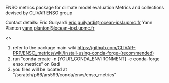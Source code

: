 ENSO metrics package for climate model evaluation
Metrics and collections devised by CLIVAR ENSO group

Contact details:
Eric Guilyardi <eric.guilyardi@locean-ipsl.upmc.fr>
Yann Planton <yann.planton@locean-ipsl.upmc.fr>

<<Install The Package on Gdai>>
1. refer to the package main wiki https://github.com/CLIVAR-PRP/ENSO_metrics/wiki/Install-using-conda-forge-(recommended)
2. run "conda create -n [YOUR_CONDA_ENVIRONMENT] -c conda-forge enso_metrics" on Gadi
3. you files will be located at "/scratch/p66/ars599/conda/envs/enso_metrics"
